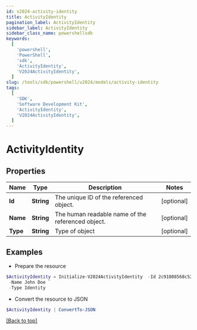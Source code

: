 ```yaml
---
id: v2024-activity-identity
title: ActivityIdentity
pagination_label: ActivityIdentity
sidebar_label: ActivityIdentity
sidebar_class_name: powershellsdk
keywords:
  [
    'powershell',
    'PowerShell',
    'sdk',
    'ActivityIdentity',
    'V2024ActivityIdentity',
  ]
slug: /tools/sdk/powershell/v2024/models/activity-identity
tags:
  [
    'SDK',
    'Software Development Kit',
    'ActivityIdentity',
    'V2024ActivityIdentity',
  ]
---
```


# ActivityIdentity

## Properties

| Name | Type | Description | Notes |
| --- | --- | --- | --- |
| **Id** | **String** | The unique ID of the referenced object. | [optional] |
| **Name** | **String** | The human readable name of the referenced object. | [optional] |
| **Type** | **String** | Type of object | [optional] |

## Examples

- Prepare the resource

```powershell
$ActivityIdentity = Initialize-V2024ActivityIdentity  -Id 2c91808568c529c60168cca6f90c1313 `
 -Name John Doe `
 -Type Identity
```

- Convert the resource to JSON

```powershell
$ActivityIdentity | ConvertTo-JSON
```

[[Back to top]](#)
